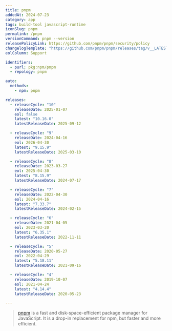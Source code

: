 ```yaml
---
title: pnpm
addedAt: 2024-07-23
category: app
tags: build-tool javascript-runtime
iconSlug: pnpm
permalink: /pnpm
versionCommand: pnpm --version
releasePolicyLink: https://github.com/pnpm/pnpm/security/policy
changelogTemplate: "https://github.com/pnpm/pnpm/releases/tag/v__LATEST__"
eolColumn: Support

identifiers:
  - purl: pkg:npm/pnpm
  - repology: pnpm

auto:
  methods:
    - npm: pnpm

releases:
  - releaseCycle: "10"
    releaseDate: 2025-01-07
    eol: false
    latest: "10.16.0"
    latestReleaseDate: 2025-09-12

  - releaseCycle: "9"
    releaseDate: 2024-04-16
    eol: 2026-04-30
    latest: "9.15.9"
    latestReleaseDate: 2025-03-10

  - releaseCycle: "8"
    releaseDate: 2023-03-27
    eol: 2025-04-30
    latest: "8.15.9"
    latestReleaseDate: 2024-07-17

  - releaseCycle: "7"
    releaseDate: 2022-04-30
    eol: 2024-04-16
    latest: "7.33.7"
    latestReleaseDate: 2024-02-15

  - releaseCycle: "6"
    releaseDate: 2021-04-05
    eol: 2023-03-20
    latest: "6.35.1"
    latestReleaseDate: 2022-11-11

  - releaseCycle: "5"
    releaseDate: 2020-05-27
    eol: 2022-04-29
    latest: "5.18.11"
    latestReleaseDate: 2021-09-16

  - releaseCycle: "4"
    releaseDate: 2019-10-07
    eol: 2021-04-24
    latest: "4.14.4"
    latestReleaseDate: 2020-05-23

---
```


> [pnpm](https://pnpm.io/) is a fast and disk-space-efficient package manager for JavaScript.
> It is a drop-in replacement for npm, but faster and more efficient.
